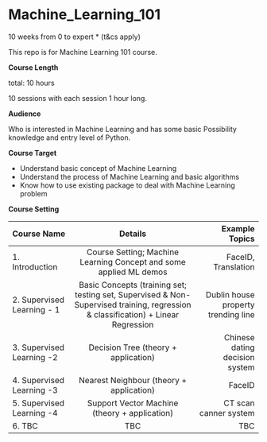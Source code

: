 # Machine_Learning_101
10 weeks from 0 to expert * (t&amp;cs apply)

This repo is for Machine Learning 101 course.

**Course Length**

total: 10 hours

10 sessions with each session 1 hour long.

**Audience**

Who is interested in Machine Learning and has some basic Possibility knowledge and entry level of Python.

**Course Target**

* Understand basic concept of Machine Learning
* Understand the process of Machine Learning and basic algorithms
* Know how to use existing package to deal with Machine Learning problem

**Course Setting**

| Course Name  | Details | Example Topics |
|:------------- |:---------------:| -------------:|
| 1. Introduction      | Course Setting; Machine Learning Concept and some applied ML demos |         FaceID, Translation|
| 2. Supervised Learning  - 1    | Basic Concepts (training set; testing set, Supervised & Non-Supervised training, regression & classification) + Linear Regression       |         Dublin house property trending line |
| 3. Supervised Learning -2 | Decision Tree (theory + application)        |   Chinese dating decision system |
| 4. Supervised Learning -3 | Nearest Neighbour (theory + application)        |   FaceID |
| 5. Supervised Learning -4 | Support Vector Machine (theory + application)        |   CT scan canner system |
| 6. TBC | TBC        |   TBC |
